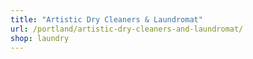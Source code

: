 ```yaml
---
title: "Artistic Dry Cleaners & Laundromat"
url: /portland/artistic-dry-cleaners-and-laundromat/
shop: laundry
---
```

